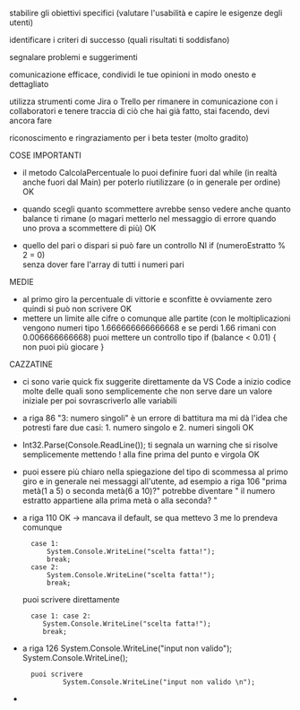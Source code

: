 stabilire gli obiettivi specifici (valutare l'usabilità e capire le esigenze degli utenti)

identificare i criteri di successo (quali risultati ti soddisfano)

segnalare problemi e suggerimenti 

comunicazione efficace, condividi le tue opinioni in modo onesto e dettagliato

utilizza strumenti come Jira o Trello per rimanere in comunicazione con i collaboratori
e tenere traccia di ciò che hai già fatto, stai facendo, devi ancora fare

riconoscimento e ringraziamento per i beta tester (molto gradito)




COSE IMPORTANTI 

- il metodo CalcolaPercentuale lo puoi definire fuori dal while (in realtà anche fuori dal Main) per poterlo riutilizzare (o in generale per ordine)    OK

- quando scegli quanto scommettere avrebbe senso vedere anche quanto balance ti rimane (o magari metterlo nel messaggio di errore quando uno prova a scommettere di più)     OK

- quello del pari o dispari si può fare un controllo          NI
  if (numeroEstratto % 2 = 0)   
  senza dover fare l'array di tutti i numeri pari

MEDIE 

- al primo giro la percentuale di vittorie e sconfitte è ovviamente zero quindi si può non scrivere        OK
- mettere un limite alle cifre o comunque alle partite (con le moltiplicazioni vengono numeri tipo 1.666666666666668 e se perdi 1.66 rimani con 0.006666666668)
  puoi mettere un controllo tipo 
  if (balance < 0.01) 
  { non puoi più giocare }


CAZZATINE

- ci sono varie quick fix suggerite direttamente da VS Code a inizio codice
  molte delle quali sono semplicemente che non serve dare un valore iniziale per poi sovrascriverlo alle variabili

- a riga 86 "3: numero singoli" è un errore di battitura ma mi dà l'idea che potresti fare due casi: 1. numero singolo e 2. numeri singoli      OK

- Int32.Parse(Console.ReadLine()); ti segnala un warning che si risolve semplicemente mettendo ! alla fine prima del punto e virgola      OK

- puoi essere più chiaro nella spiegazione del tipo di scommessa al primo giro e in generale nei messaggi all'utente, ad esempio a riga 106
  "prima metà(1 a 5) o seconda metà(6 a 10)?"
  potrebbe diventare " il numero estratto appartiene alla prima metà o alla seconda? "

- a riga 110                   OK  -> mancava il default, se qua mettevo 3 me lo prendeva comunque

        case 1:
            System.Console.WriteLine("scelta fatta!");
            break;
        case 2:
            System.Console.WriteLine("scelta fatta!");
            break;

    puoi scrivere direttamente 

        case 1: case 2: 
           System.Console.WriteLine("scelta fatta!");
           break;

- a riga 126 
                System.Console.WriteLine("input non valido");
                System.Console.WriteLine(); 

        puoi scrivere 
                System.Console.WriteLine("input non valido \n");
        
- 